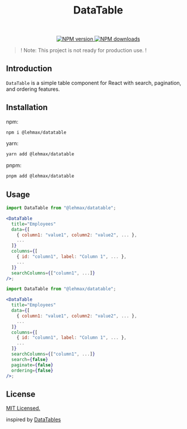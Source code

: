 <div align="center">
  <h1 align="center">
    DataTable
    <br />
    <br />
  </h1>
</div>

<p align="center">
  <a href="https://www.npmjs.com/package/@lehmax/datatable">
    <img src="https://img.shields.io/npm/v/@lehmax/datatable?style=flat-square" alt="NPM version" />
  </a>
  <a href="https://www.npmjs.com/package/@lehmax/datatable">
    <img src="https://img.shields.io/npm/dt/@lehmax/datatable?style=flat-square" alt="NPM downloads" />
  </a>
</p>

> ! Note: This project is not ready for production use. !

## Introduction

`DataTable` is a simple table component for React with search, pagination, and ordering features.

## Installation

npm:

```sh
npm i @lehmax/datatable
```

yarn:

```sh
yarn add @lehmax/datatable
```

pnpm:

```sh
pnpm add @lehmax/datatable
```

## Usage

```jsx
import DataTable from "@lehmax/datatable";

<DataTable
  title="Employees"
  data={[
    { column1: "value1", column2: "value2", ... },
    ...
  ]}
  columns={[
    { id: "column1", label: "Column 1", ... },
    ...
  ]}
  searchColumns={["column1", ...]}
/>;
```

```jsx
import DataTable from "@lehmax/datatable";

<DataTable
  title="Employees"
  data={[
    { column1: "value1", column2: "value2", ... },
    ...
  ]}
  columns={[
    { id: "column1", label: "Column 1", ... },
    ...
  ]}
  searchColumns={["column1", ...]}
  search={false}
  paginate={false}
  ordering={false}
/>;
```

## License

[MIT Licensed.](./LICENSE)

inspired by [DataTables](https://datatables.net/)
